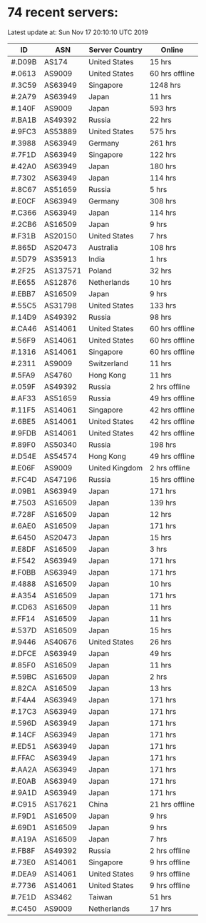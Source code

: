 # 74 recent servers:

Latest update at: Sun Nov 17 20:10:10 UTC 2019

| ID | ASN | Server Country | Online |
| -- | --- | -------------- | ------ |
| #.D09B | AS174 | United States | 15 hrs |
| #.0613 | AS9009 | United States | 60 hrs offline |
| #.3C59 | AS63949 | Singapore | 1248 hrs |
| #.2A79 | AS63949 | Japan | 11 hrs |
| #.140F | AS9009 | Japan | 593 hrs |
| #.BA1B | AS49392 | Russia | 22 hrs |
| #.9FC3 | AS53889 | United States | 575 hrs |
| #.3988 | AS63949 | Germany | 261 hrs |
| #.7F1D | AS63949 | Singapore | 122 hrs |
| #.42A0 | AS63949 | Japan | 180 hrs |
| #.7302 | AS63949 | Japan | 114 hrs |
| #.8C67 | AS51659 | Russia | 5 hrs |
| #.E0CF | AS63949 | Germany | 308 hrs |
| #.C366 | AS63949 | Japan | 114 hrs |
| #.2CB6 | AS16509 | Japan | 9 hrs |
| #.F31B | AS20150 | United States | 7 hrs |
| #.865D | AS20473 | Australia | 108 hrs |
| #.5D79 | AS35913 | India | 1 hrs |
| #.2F25 | AS137571 | Poland | 32 hrs |
| #.E655 | AS12876 | Netherlands | 10 hrs |
| #.EBB7 | AS16509 | Japan | 9 hrs |
| #.55C5 | AS31798 | United States | 133 hrs |
| #.14D9 | AS49392 | Russia | 98 hrs |
| #.CA46 | AS14061 | United States | 60 hrs offline |
| #.56F9 | AS14061 | United States | 60 hrs offline |
| #.1316 | AS14061 | Singapore | 60 hrs offline |
| #.2311 | AS9009 | Switzerland | 11 hrs |
| #.5FA9 | AS4760 | Hong Kong | 11 hrs |
| #.059F | AS49392 | Russia | 2 hrs offline |
| #.AF33 | AS51659 | Russia | 49 hrs offline |
| #.11F5 | AS14061 | Singapore | 42 hrs offline |
| #.6BE5 | AS14061 | United States | 42 hrs offline |
| #.9FDB | AS14061 | United States | 42 hrs offline |
| #.89F0 | AS50340 | Russia | 198 hrs |
| #.D54E | AS54574 | Hong Kong | 49 hrs offline |
| #.E06F | AS9009 | United Kingdom | 2 hrs offline |
| #.FC4D | AS47196 | Russia | 15 hrs offline |
| #.09B1 | AS63949 | Japan | 171 hrs |
| #.7503 | AS16509 | Japan | 139 hrs |
| #.728F | AS16509 | Japan | 12 hrs |
| #.6AE0 | AS16509 | Japan | 171 hrs |
| #.6450 | AS20473 | Japan | 15 hrs |
| #.E8DF | AS16509 | Japan | 3 hrs |
| #.F542 | AS63949 | Japan | 171 hrs |
| #.F0BB | AS63949 | Japan | 171 hrs |
| #.4888 | AS16509 | Japan | 10 hrs |
| #.A354 | AS16509 | Japan | 171 hrs |
| #.CD63 | AS16509 | Japan | 11 hrs |
| #.FF14 | AS16509 | Japan | 11 hrs |
| #.537D | AS16509 | Japan | 15 hrs |
| #.9446 | AS40676 | United States | 26 hrs |
| #.DFCE | AS63949 | Japan | 49 hrs |
| #.85F0 | AS16509 | Japan | 11 hrs |
| #.59BC | AS16509 | Japan | 2 hrs |
| #.82CA | AS16509 | Japan | 13 hrs |
| #.F4A4 | AS63949 | Japan | 171 hrs |
| #.17C3 | AS63949 | Japan | 171 hrs |
| #.596D | AS63949 | Japan | 171 hrs |
| #.14CF | AS63949 | Japan | 171 hrs |
| #.ED51 | AS63949 | Japan | 171 hrs |
| #.FFAC | AS63949 | Japan | 171 hrs |
| #.AA2A | AS63949 | Japan | 171 hrs |
| #.E0AB | AS63949 | Japan | 171 hrs |
| #.9A1D | AS63949 | Japan | 171 hrs |
| #.C915 | AS17621 | China | 21 hrs offline |
| #.F9D1 | AS16509 | Japan | 9 hrs |
| #.69D1 | AS16509 | Japan | 9 hrs |
| #.A19A | AS16509 | Japan | 7 hrs |
| #.FB8F | AS49392 | Russia | 2 hrs offline |
| #.73E0 | AS14061 | Singapore | 9 hrs offline |
| #.DEA9 | AS14061 | United States | 9 hrs offline |
| #.7736 | AS14061 | United States | 9 hrs offline |
| #.7E1D | AS3462 | Taiwan | 51 hrs |
| #.C450 | AS9009 | Netherlands | 17 hrs |

